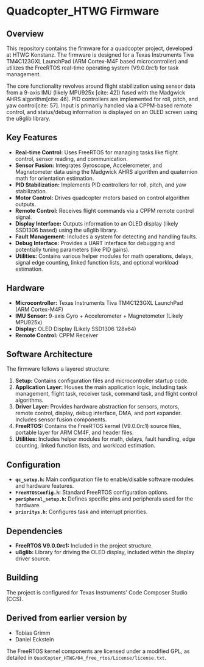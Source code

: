 # Quadcopter_HTWG Firmware
 
## Overview

This repository contains the firmware for a quadcopter project, developed at HTWG Konstanz. The firmware is designed for a Texas Instruments Tiva TM4C123GXL LaunchPad (ARM Cortex-M4F based microcontroller) and utilizes the FreeRTOS real-time operating system (V9.0.0rc1) for task management.

The core functionality revolves around flight stabilization using sensor data from a 9-axis IMU (likely MPU925x [cite: 42]) fused with the Madgwick AHRS algorithm[cite: 46]. PID controllers are implemented for roll, pitch, and yaw control[cite: 57]. Input is primarily handled via a CPPM-based remote control, and status/debug information is displayed on an OLED screen using the u8glib library.

## Key Features

* **Real-time Control:** Uses FreeRTOS for managing tasks like flight control, sensor reading, and communication.
* **Sensor Fusion:** Integrates Gyroscope, Accelerometer, and Magnetometer data using the Madgwick AHRS algorithm and quaternion math for orientation estimation.
* **PID Stabilization:** Implements PID controllers for roll, pitch, and yaw stabilization.
* **Motor Control:** Drives quadcopter motors based on control algorithm outputs.
* **Remote Control:** Receives flight commands via a CPPM remote control signal.
* **Display Interface:** Outputs information to an OLED display (likely SSD1306 based) using the u8glib library.
* **Fault Management:** Includes a system for detecting and handling faults.
* **Debug Interface:** Provides a UART interface for debugging and potentially tuning parameters (like PID gains).
* **Utilities:** Contains various helper modules for math operations, delays, signal edge counting, linked function lists, and optional workload estimation.

## Hardware

* **Microcontroller:** Texas Instruments Tiva TM4C123GXL LaunchPad (ARM Cortex-M4F)
* **IMU Sensor:** 9-axis Gyro + Accelerometer + Magnetometer (Likely MPU925x)
* **Display:** OLED Display (Likely SSD1306 128x64)
* **Remote Control:** CPPM Receiver

## Software Architecture

The firmware follows a layered structure:

1.  **Setup:** Contains configuration files and microcontroller startup code.
2.  **Application Layer:** Houses the main application logic, including task management, flight task, receiver task, command task, and flight control algorithms.
3.  **Driver Layer:** Provides hardware abstraction for sensors, motors, remote control, display, debug interface, DMA, and port expander. Includes sensor fusion components.
4.  **FreeRTOS:** Contains the FreeRTOS kernel (V9.0.0rc1) source files, portable layer for ARM CM4F, and header files.
5.  **Utilities:** Includes helper modules for math, delays, fault handling, edge counting, linked function lists, and workload estimation.

## Configuration

* **`qc_setup.h`:** Main configuration file to enable/disable software modules and hardware features.
* **`FreeRTOSConfig.h`:** Standard FreeRTOS configuration options.
* **`peripheral_setup.h`:** Defines specific pins and peripherals used for the hardware.
* **`prioritys.h`:** Configures task and interrupt priorities.

## Dependencies

* **FreeRTOS V9.0.0rc1:** Included in the project structure.
* **u8glib:** Library for driving the OLED display, included within the display driver source.

## Building

The project is configured for Texas Instruments' Code Composer Studio (CCS).


## Derived from earlier version by
* Tobias Grimm 
* Daniel Eckstein

The FreeRTOS kernel components are licensed under a modified GPL, as detailed in `QuadCopter_HTWG/04_free_rtos/License/license.txt`.
